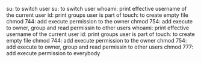 su: to switch user
su: to switch user
whoami: print effective username of the current user
id: print  groups user is part of
touch: to create empty file
chmod 744: add execute permission to the owner
chmod 754: add execute to owner, group and read permissin to other users
whoami: print effective username of the current user
id: print  groups user is part of
touch: to create empty file
chmod 744: add execute permission to the owner
chmod 754: add execute to owner, group and read permissin to other users
chmod 777: add execute permission to everybody
